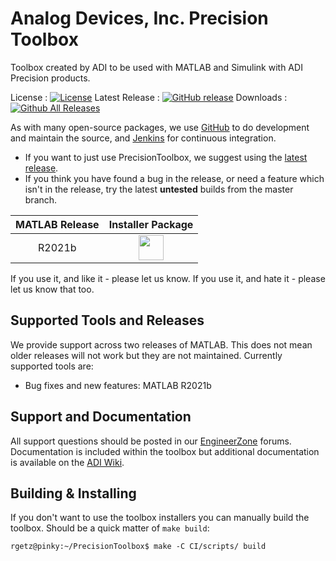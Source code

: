 # Analog Devices, Inc. Precision Toolbox

Toolbox created by ADI to be used with MATLAB and Simulink with ADI Precision products.

License : [![License](https://img.shields.io/badge/license-LGPL2-blue.svg)](https://github.com/analogdevicesinc/PrecisionToolbox/blob/master/LICENSE)
Latest Release : [![GitHub release](https://img.shields.io/github/release/analogdevicesinc/PrecisionToolbox.svg)](https://github.com/analogdevicesinc/PrecisionToolbox/releases/latest)
Downloads :  [![Github All Releases](https://img.shields.io/github/downloads/analogdevicesinc/PrecisionToolbox/total.svg)](https://github.com/analogdevicesinc/PrecisionToolbox/releases/latest)

As with many open-source packages, we use [GitHub](https://github.com/analogdevicesinc/PrecisionToolbox) to do development and maintain the source, and [Jenkins](https://jenkins.com/) for continuous integration.
  - If you want to just use PrecisionToolbox, we suggest using the [latest release](https://github.com/analogdevicesinc/PrecisionToolbox/releases/latest).
  - If you think you have found a bug in the release, or need a feature which isn't in the release, try the latest **untested** builds from the master branch.

| MATLAB Release |  Installer Package  |
|:--------------:|:-------------------:|
| R2021b         | <a href="http://swdownloads.analog.com/cse/toolboxes/trx/master/AnalogDevicesPrecisionToolbox_v21.1.1.mltbx"><img src="https://upload.wikimedia.org/wikipedia/commons/2/21/Matlab_Logo.png" data-canonical-src="https://upload.wikimedia.org/wikipedia/commons/2/21/Matlab_Logo.png" height="40" /></a>|

If you use it, and like it - please let us know. If you use it, and hate it - please let us know that too.

## Supported Tools and Releases

We provide support across two releases of MATLAB. This does not mean older releases will not work but they are not maintained. Currently supported tools are:
- Bug fixes and new features: MATLAB R2021b

## Support and Documentation

All support questions should be posted in our [EngineerZone](https://ez.analog.com/data_converters/precision_adcs) forums. Documentation is included within the toolbox but additional documentation is available on the [ADI Wiki](https://wiki.analog.com/resources/tools-software).

## Building & Installing

If you don't want to use the toolbox installers you can manually build the toolbox. Should be a quick matter of `make build`:

```
rgetz@pinky:~/PrecisionToolbox$ make -C CI/scripts/ build 
```

